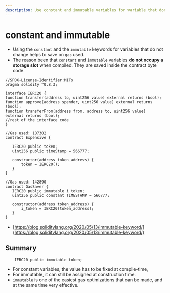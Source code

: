 ```yaml
---
description: Use constant and immutable variables for variable that don't change
---
```


# constant and immutable

* Using the `constant` and the `immutable` keywords for variables that do not change helps to save on `gas` used.&#x20;
* The reason been that `constant` and `immutable` variables **do not occupy a storage slot** when compiled. They are saved inside the contract byte code.&#x20;

```solidity
//SPDX-License-Identifier:MITs
pragma solidity ^0.8.3;

interface IERC20 {    
function transfer(address to, uint256 value) external returns (bool);    
function approve(address spender, uint256 value) external returns (bool);    
function transferFrom(address from, address to, uint256 value) external returns (bool);   
//rest of the interface code
}

//Gas used: 187302
contract Expensive {

   IERC20 public token;
   uint256 public timeStamp = 566777;

   constructor(address token_address) {
       token = IERC20();
   }
}

//Gas used: 142890
contract GasSaver {
   IERC20 public immutable i_token;
   uint256 public constant TIMESTAMP = 566777;

   constructor(address token_address) {
       i_token = IERC20(token_address);
   }
}
```

* [https://blog.soliditylang.org/2020/05/13/immutable-keyword/](https://blog.soliditylang.org/2020/05/13/immutable-keyword/)

## Summary

```solidity
    IERC20 public immutable token; 
```

* For constant variables, the value has to be fixed at compile-time,&#x20;
* For immutable, it can still be assigned at construction time.
* `immutable` is one of the easiest gas optimizations that can be made, and at the same time very effective.
